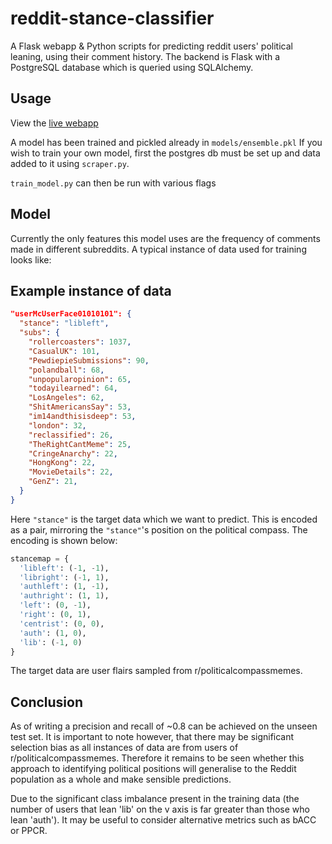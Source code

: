 # reddit-stance-classifier
A Flask webapp & Python scripts for predicting reddit users' political leaning, using their comment history. The backend is Flask with a PostgreSQL database which is queried using SQLAlchemy. 


## Usage
View the [live webapp](https://www.reddit-lean.com)

A model has been trained and pickled already in `models/ensemble.pkl`
If you wish to train your own model, first the postgres db must be set up and data added to it using `scraper.py`. 

`train_model.py` can then be run with various flags


## Model
Currently the only features this model uses are the frequency of comments made in different subreddits. 
A typical instance of data used for training looks like:
## Example instance of data
```json
"userMcUserFace01010101": {
  "stance": "libleft",
  "subs": {
    "rollercoasters": 1037,
    "CasualUK": 101,
    "PewdiepieSubmissions": 90,
    "polandball": 68,
    "unpopularopinion": 65,
    "todayilearned": 64,
    "LosAngeles": 62,
    "ShitAmericansSay": 53,
    "im14andthisisdeep": 53,
    "london": 32,
    "reclassified": 26,
    "TheRightCantMeme": 25,
    "CringeAnarchy": 22,
    "HongKong": 22,
    "MovieDetails": 22,
    "GenZ": 21,
  }
}
```
Here `"stance"` is the target data which we want to predict. This is encoded as a pair, mirroring the `"stance"`'s position on the political compass. The encoding is shown below:
```python
stancemap = {
  'libleft': (-1, -1), 
  'libright': (-1, 1), 
  'authleft': (1, -1), 
  'authright': (1, 1),
  'left': (0, -1),
  'right': (0, 1),
  'centrist': (0, 0),
  'auth': (1, 0),
  'lib': (-1, 0)
}
```

The target data are user flairs sampled from r/politicalcompassmemes. 

## Conclusion

As of writing a precision and recall of ~0.8 can be achieved on the unseen test set.
It is important to note however, that there may be significant selection bias as all instances of data are from users of r/politicalcompassmemes.
Therefore it remains to be seen whether this approach to identifying political positions will generalise to the Reddit population as a whole and make sensible predictions.

Due to the significant class imbalance present in the training data (the number of users that lean 'lib' on the v axis is far greater than those who lean 'auth'). It may be useful to consider alternative metrics such as bACC or PPCR.
